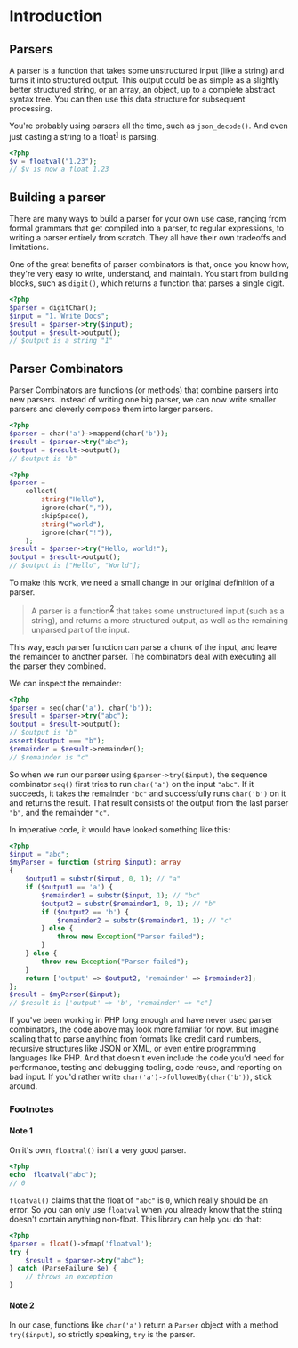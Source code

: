 # Introduction

## Parsers

A parser is a function that takes some unstructured input (like a string) and turns it into structured output. This output could be as simple as a slightly better structured string, or an array, an object, up to a complete abstract syntax tree. You can then use this data structure for subsequent processing.

You're probably using parsers all the time, such as `json_decode()`. And even just casting a string to a float<sup>[1](#floatval)</sup> is parsing. 

```php
<?php
$v = floatval("1.23");
// $v is now a float 1.23
```

## Building a parser

There are many ways to build a parser for your own use case, ranging from formal grammars that get compiled into a parser, to regular expressions, to writing a parser entirely from scratch. They all have their own tradeoffs and limitations. 

One of the great benefits of parser combinators is that, once you know how, they're very easy to write, understand, and maintain. You start from building blocks, such as `digit()`, which returns a function that parses a single digit.  

```php
<?php 
$parser = digitChar();
$input = "1. Write Docs";
$result = $parser->try($input);
$output = $result->output();
// $output is a string "1"
```

## Parser Combinators

Parser Combinators are functions (or methods) that combine parsers into new parsers. Instead of writing one big parser, we can now write smaller parsers and cleverly compose them into larger parsers. 

```php
<?php
$parser = char('a')->mappend(char('b'));
$result = $parser->try("abc");
$output = $result->output();
// $output is "b"
```

```php
<?php
$parser = 
    collect(
        string("Hello"), 
        ignore(char(",")),
        skipSpace(),
        string("world"),
        ignore(char("!")),
    );
$result = $parser->try("Hello, world!");
$output = $result->output();
// $output is ["Hello", "World"];   
```

To make this work, we need a small change in our original definition of a parser.

> A parser is a function<sup>[2](#object)</sup> that takes some unstructured input (such as a string), and returns a more structured output, as well as the remaining unparsed part of the input.

This way, each parser function can parse a chunk of the input, and leave the remainder to another parser. The combinators deal with executing all the parser they combined. 

We can inspect the remainder:

```php
<?php
$parser = seq(char('a'), char('b'));
$result = $parser->try("abc");
$output = $result->output(); 
// $output is "b"
assert($output === "b");
$remainder = $result->remainder();
// $remainder is "c"
 ```

So when we run our parser using `$parser->try($input)`, the sequence combinator `seq()` first tries to run `char('a')` on the input `"abc"`. If it succeeds, it takes the remainder `"bc"` and successfully runs `char('b')` on it and returns the result. That result consists of the output from the last parser `"b"`, and the remainder `"c"`.

In imperative code, it would have looked something like this:

```php
<?php
$input = "abc";
$myParser = function (string $input): array
{
    $output1 = substr($input, 0, 1); // "a"
    if ($output1 == 'a') {
        $remainder1 = substr($input, 1); // "bc"
        $output2 = substr($remainder1, 0, 1); // "b"
        if ($output2 == 'b') {
            $remainder2 = substr($remainder1, 1); // "c"
        } else {
            throw new Exception("Parser failed");
        }
    } else {
        throw new Exception("Parser failed");
    }
    return ['output' => $output2, 'remainder' => $remainder2];
};
$result = $myParser($input);
// $result is ['output' => 'b', 'remainder' => "c"]
```

If you've been working in PHP long enough and have never used parser combinators, the code above may look more familiar for now. But imagine scaling that to parse anything from formats like credit card numbers, recursive structures like JSON or XML, or even entire programming languages like PHP. And that doesn't even include the code you'd need for performance, testing and debugging tooling, code reuse, and reporting on bad input. If you'd rather write `char('a')->followedBy(char('b'))`, stick around.



### Footnotes

#### <a name="floatval">Note 1</a> 

On it's own, `floatval()` isn't a very good parser.

```php
<?php
echo  floatval("abc");
// 0
```

`floatval()` claims that the float of `"abc"` is `0`, which really should be an error. So you can only use `floatval` when you already know that the string doesn't contain anything non-float. This library can help you do that:


```php
<?php
$parser = float()->fmap('floatval');
try {
    $result = $parser->try("abc"); 
} catch (ParseFailure $e) {
    // throws an exception
}
```



#### <a name="object">Note 2</a> 

In our case, functions like `char('a')` return a `Parser` object with a method `try($input)`, so strictly speaking, `try` is the parser.  

